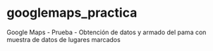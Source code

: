 # googlemaps_practica
Google Maps - Prueba - Obtención de datos y armado del pama con muestra de datos de lugares marcados
